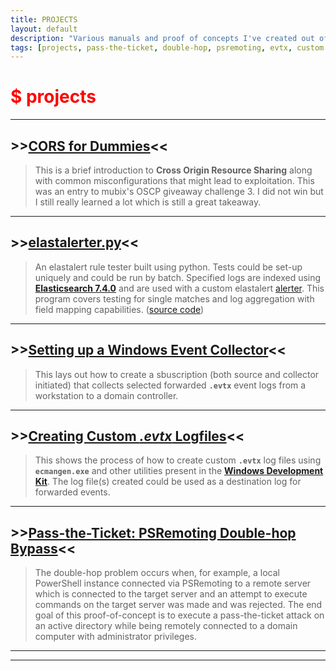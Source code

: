 ```yaml
---
title: PROJECTS
layout: default
description: "Various manuals and proof of concepts I've created out of personal interest most of which in a Windows context."
tags: [projects, pass-the-ticket, double-hop, psremoting, evtx, custom logs, ecmangen, subscription, windows event forwarder, windows event collector, wec, wef, elastalerter, elastalert, elasticsearch, rules, cross origin resource sharing, cors, mubix]
---
```


# <span style="color:red">$ projects</span>

---

## >>[CORS for Dummies](./prjct/CORS.html)<<
> This is a brief introduction to __Cross Origin Resource Sharing__ along with common misconfigurations that might lead to exploitation. This was an entry to mubix's OSCP giveaway challenge 3. I did not win but I still really learned a lot which is still a great takeaway.

---

## >>[elastalerter.py](./prjct/elastalerter.html)<<
> An elastalert rule tester built using python. Tests could be set-up uniquely and could be run by batch. Specified logs are indexed using [__Elasticsearch 7.4.0__](https://www.elastic.co/downloads/past-releases/elasticsearch-7-4-0) and are used with a custom elastalert [alerter](https://github.com/jebidiah-anthony/elastalerter/blob/master/elastalerter/alerter.py). This program covers testing for single matches and log aggregation with field mapping capabilities. ([source code](https://github.com/jebidiah-anthony/elastalerter/blob/master/elastalerter.py))

---

## >>[Setting up a Windows Event Collector](./prjct/Windows-Event-Collector.html)<<
> This lays out how to create a sbuscription (both source and collector initiated) that collects selected forwarded __`.evtx`__  event logs from a workstation to a domain controller.

---

## >>[Creating Custom __*.evtx*__ Logfiles](./prjct/Custom-evtx-Logfiles.html)<<
> This shows the process of how to create custom __`.evtx`__ log files using __`ecmangen.exe`__ and other utilities present in the [__Windows Development Kit__](https://go.microsoft.com/fwlink/p/?LinkId=838916). The log file(s) created could be used as a destination log for forwarded events.

---

## >>[Pass-the-Ticket: PSRemoting Double-hop Bypass](./prjct/PTT-PSRemoting.html)<<
> The double-hop problem occurs when, for example, a local PowerShell instance connected via PSRemoting to a remote server which is connected to the target server and an attempt to execute commands on the target server was made and was rejected. The end goal of this proof-of-concept is to execute a pass-the-ticket attack on an active directory while being remotely connected to a domain computer with administrator privileges.

---
---

